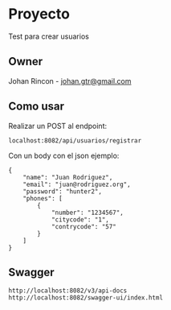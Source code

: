 # Proyecto

Test para crear usuarios

## Owner

Johan Rincon - johan.gtr@gmail.com

## Como usar

Realizar un POST al endpoint:

    localhost:8082/api/usuarios/registrar

Con un body con el json ejemplo:

    {
        "name": "Juan Rodriguez",
        "email": "juan@rodriguez.org",
        "password": "hunter2",
        "phones": [
            {
                "number": "1234567",
                "citycode": "1",
                "contrycode": "57"
            }
        ]
    }

## Swagger

    http://localhost:8082/v3/api-docs
    http://localhost:8082/swagger-ui/index.html
